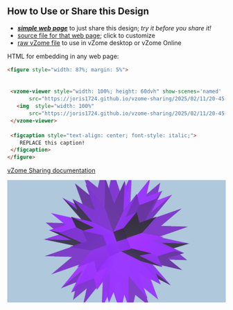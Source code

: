 
## How to Use or Share this Design

 - [***simple web page***](<https://joris1724.github.io/vzome-sharing/2025/02/11/20-45-09-Achiral-Stellations-of-the-Rhombic-Triacontahedron---Monochrome/>) to just share this design; *try it before you share it!*
 - [source file for that web page](<https://github.com/joris1724/vzome-sharing/edit/main/2025/02/11/20-45-09-Achiral-Stellations-of-the-Rhombic-Triacontahedron---Monochrome/index.md>); click to customize
 - [raw vZome file](<https://raw.githubusercontent.com/joris1724/vzome-sharing/main/2025/02/11/20-45-09-Achiral-Stellations-of-the-Rhombic-Triacontahedron---Monochrome/Achiral-Stellations-of-the-Rhombic-Triacontahedron---Monochrome.vZome>) to use in vZome desktop or vZome Online
 
 HTML for embedding in any web page:
 ```html
<figure style="width: 87%; margin: 5%">
  
  
  <vzome-viewer style="width: 100%; height: 60dvh" show-scenes='named'
        src="https://joris1724.github.io/vzome-sharing/2025/02/11/20-45-09-Achiral-Stellations-of-the-Rhombic-Triacontahedron---Monochrome/Achiral-Stellations-of-the-Rhombic-Triacontahedron---Monochrome.vZome" >
    <img  style="width: 100%"
        src="https://joris1724.github.io/vzome-sharing/2025/02/11/20-45-09-Achiral-Stellations-of-the-Rhombic-Triacontahedron---Monochrome/Achiral-Stellations-of-the-Rhombic-Triacontahedron---Monochrome.png" >
  </vzome-viewer>

  <figcaption style="text-align: center; font-style: italic;">
     REPLACE this caption!
  </figcaption>
</figure>

 ```

[vZome Sharing documentation](https://vzome.github.io/vzome/sharing.html#how-it-works)

![Image](<Achiral-Stellations-of-the-Rhombic-Triacontahedron---Monochrome.png>)

